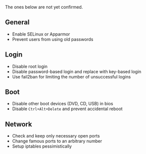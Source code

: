 
The ones below are not yet confirmed.
## General
- Enable SELinux or Apparmor
- Prevent users from using old passwords

## Login
- Disable root login
- Disable password-based login and replace with key-based login
- Use fail2ban for limiting the number of unsuccessful logins

## Boot
- Disable other boot devices (DVD, CD, USB) in bios
- Disable `Ctrl+Alt+Delete` and prevent accidental reboot

## Network
- Check and keep only necessary open ports
- Change famous ports to an arbitrary number
- Setup iptables pessimistically
